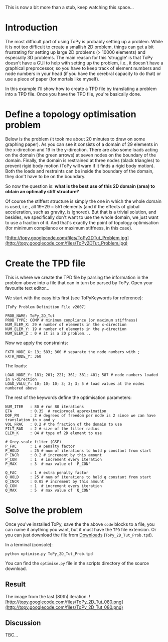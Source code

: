 This is now a bit more than a stub, keep watching this space...




# Introduction #

The most difficult part of using ToPy is probably setting up a problem. While it is not too difficult to create a smallish 2D problem, things can get a bit frustrating for setting up large 2D problems (> 10000 elements) and especially 3D problems. The main reason for this 'struggle' is that ToPy doesn't have a GUI to help with setting up the problem, i.e., it doesn't have a graphical preprocessor, so you have to keep track of element numbers and node numbers in your head (if you have the cerebral capacity to do that) or use a piece of paper (for mortals like myself).

In this example I'll show how to create a TPD file by translating a problem into a TPD file. Once you have the TPD file, you're basically done.


# Define a topology optimisation problem #

Below is the problem (it took me about 20 minutes to draw on some graphing paper). As you can see it consists of a domain of 29 elements in the x-direction and 19 in the y-direction. There are also some loads acting on the domain (the green arrows) at seven nodes on the boundary of the domain. Finally, the domain is restrained at three nodes (black triangles) to prevent rigid body motion (ToPy will warn if it finds a rigid body motion). Both the loads and restraints can be inside the boundary of the domain, they don't have to be on the boundary.

So now the question is: **what is the best use of this 2D domain (area) to obtain an optimally stiff structure?**

Of course the stiffest structure is simply the one in which the whole domain is used, i.e., all 19\*29 = 551 elements
(and if the effects of global acceleration, such as gravity, is ignored). But that is a trivial solution, and besides, we specifically don't want to use the whole domain, we just want to use a fraction of it. And that's exactly the point of topology optimisation (for minimum compliance or maximum stiffness, in this case).

![http://topy.googlecode.com/files/ToPy2DTut_Problem.jpg](http://topy.googlecode.com/files/ToPy2DTut_Problem.jpg)


# Create the TPD file #

This is where we create the TPD file by parsing the information in the problem above into a file that can in turn be parsed by ToPy. Open your favourite text editor...

We start with the easy bits first (see ToPyKeywords for reference):
```
[ToPy Problem Definition File v2007]

PROB_NAME: ToPy_2D_Tut
PROB_TYPE: COMP # minimum compliance (or maximum stiffness)
NUM_ELEM_X: 29 # number of elements in the x-direction
NUM_ELEM_Y: 19 # number of elements in the y-direction
NUM_ELEM_Z : 0 # it is a 2D problem...
```

Now we apply the constraints:
```
FXTR_NODE_X: 13; 583; 360 # separate the node numbers with ;
FXTR_NODE_Y: 360
```

The loads:
```
LOAD_NODE_Y: 181; 201; 221; 361; 381; 401; 587 # node numbers loaded in y-direction
LOAD_VALU_Y: 10; 10; 10; 3; 3; 3; 5 # load values at the nodes numbered above 
```

The rest of the keywords define the optimisation parameters:
```
NUM_ITER   : 80 # run 80 iterations
ETA        : 0.35  # reciprocal approximation
DOF_PN     : 2 # degrees of freedom per node is 2 since we can have translation in x and y
VOL_FRAC   : 0.2 # the fraction of the domain to use
FILT_RAD   : 2 # size of the filter radius
ELEM_K     : Q4 # type of 2D element to use

# Grey-scale filter (GSF)
P_FAC      : 1 # penalty factor
P_HOLD     : 25 # num of iterations to hold p constant from start
P_INCR     : 0.2 # increment by this amount
P_CON      : 1  # increment every iteration
P_MAX      : 3  # max value of 'P_CON'

Q_FAC      : 1 # extra penalty factor
Q_HOLD     : 25 # num of iterations to hold q constant from start
Q_INCR     : 0.05 # increment by this amount
Q_CON      : 1  # increment every iteration
Q_MAX      : 5  # max value of 'Q_CON'
```


# Solve the problem #

Once you've installed ToPy, save the the above `code` blocks to a file, you can name it anything you want, but it must have the `TPD` file extension. Or you can just download the file from [Downloads](http://code.google.com/p/topy/downloads/list) (`ToPy_2D_Tut_Prob.tpd`).

In a terminal (console):

`python optimise.py ToPy_2D_Tut_Prob.tpd`

You can find the `optimise.py` file in the scripts directory of the source download.


## Result ##

The image from the last (80th) iteration.
![http://topy.googlecode.com/files/ToPy_2D_Tut_080.png](http://topy.googlecode.com/files/ToPy_2D_Tut_080.png)


## Discussion ##
TBC...